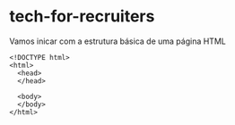 # tech-for-recruiters

Vamos inicar com a estrutura básica de uma página HTML
```
<!DOCTYPE html>
<html>
  <head>
  </head>

  <body>
  </body>
</html>
```
